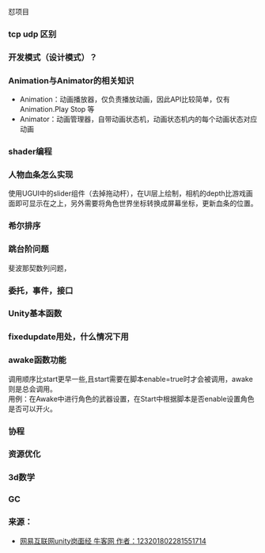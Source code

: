 
怼项目
### tcp udp 区别
### 开发模式（设计模式）？
### Animation与Animator的相关知识
- Animation：动画播放器，仅负责播放动画，因此API比较简单，仅有Animation.Play Stop 等
- Animator：动画管理器，自带动画状态机，动画状态机内的每个动画状态对应动画

### shader编程
### 人物血条怎么实现
使用UGUI中的slider组件（去掉拖动杆），在UI层上绘制，相机的depth比游戏画面即可显示在之上，另外需要将角色世界坐标转换成屏幕坐标，更新血条的位置。
### 希尔排序
### 跳台阶问题
斐波那契数列问题，
### 委托，事件，接口
### Unity基本函数
### fixedupdate用处，什么情况下用
### awake函数功能
调用顺序比start更早一些,且start需要在脚本enable=true时才会被调用，awake则是总会调用。  
用例：在Awake中进行角色的武器设置，在Start中根据脚本是否enable设置角色是否可以开火。
### 协程
### 资源优化
### 3d数学
### GC

### 来源：
- [网易互联网unity岗面经 牛客网 作者：123201802281551714](https://www.nowcoder.com/discuss/97385)
[]()